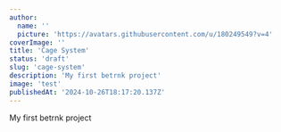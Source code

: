 ```yaml
---
author:
  name: ''
  picture: 'https://avatars.githubusercontent.com/u/180249549?v=4'
coverImage: ''
title: 'Cage System'
status: 'draft'
slug: 'cage-system'
description: 'My first betrnk project'
image: 'test'
publishedAt: '2024-10-26T18:17:20.137Z'
---
```


My first betrnk project